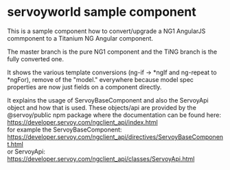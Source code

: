 # servoyworld sample component

This is a sample component how to convert/upgrade a NG1 AngularJS commponent to a Titanium NG Angular component.

The master branch is the pure NG1 component and the TiNG branch is the fully converted one.

It shows the various template conversions (ng-if -> *ngIf and ng-repeat to *ngFor), remove of the "model." everywhere because model spec properties are now just fields on a component directly.

It explains the usage of ServoyBaseComponent and also the ServoyApi object and how that is used. These objects/api are provided by the @servoy/public npm package where the documentation can be found here: https://developer.servoy.com/ngclient_api/index.html <br />
for example the ServoyBaseComponent: https://developer.servoy.com/ngclient_api/directives/ServoyBaseComponent.html <br />
or ServoyApi: https://developer.servoy.com/ngclient_api/classes/ServoyApi.html<br />

